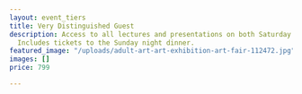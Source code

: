 ```yaml
---
layout: event_tiers
title: Very Distinguished Guest
description: Access to all lectures and presentations on both Saturday and Sunday.
  Includes tickets to the Sunday night dinner.
featured_image: "/uploads/adult-art-art-exhibition-art-fair-112472.jpg"
images: []
price: 799

---
```

